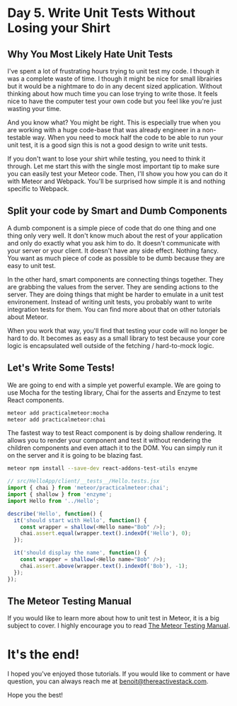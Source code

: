 # Day 5. Write Unit Tests Without Losing your Shirt

## Why You Most Likely Hate Unit Tests

I've spent a lot of frustrating hours trying to unit test my code. I though it was a complete waste of time. I though it might be nice for small librairies but it would be a nightmare to do in any decent sized application. Without thinking about how much time you can lose trying to write those. It feels nice to have the computer test your own code but you feel like you're just wasting your time.

And you know what? You might be right. This is especially true when you are working with a huge code-base that was already engineer in a non-testable way. When you need to mock half the code to be able to run your unit test, it is a good sign this is not a good design to write unit tests.

If you don't want to lose your shirt while testing, you need to think it through. Let me start this with the single most important tip to make sure you can easily test your Meteor code. Then, I'll show you how you can do it with Meteor and Webpack. You'll be surprised how simple it is and nothing specific to Webpack.

## Split your code by Smart and Dumb Components

A dumb component is a simple piece of code that do one thing and one thing only very well. It don't know much about the rest of your application and only do exactly what you ask him to do. It doesn't communicate with your server or your client. It doesn't have any side effect. Nothing fancy. You want as much piece of code as possible to be dumb because they are easy to unit test.

In the other hard, smart components are connecting things together. They are grabbing the values from the server. They are sending actions to the server. They are doing things that might be harder to emulate in a unit test environement. Instead of writing unit tests, you probably want to write integration tests for them. You can find more about that on other tutorials about Meteor.

When you work that way, you'll find that testing your code will no longer be hard to do. It becomes as easy as a small library to test because your core logic is encapsulated well outside of the fetching / hard-to-mock logic.


## Let's Write Some Tests!

We are going to end with a simple yet powerful example. We are going to use Mocha for the testing library, Chai for the asserts and Enzyme to test React components.


```sh
meteor add practicalmeteor:mocha
meteor add practicalmeteor:chai
```

The fastest way to test React component is by doing shallow rendering. It allows you to render your component and test it without rendering the children components and even attach it to the DOM. You can simply run it on the server and it is going to be blazing fast.

```sh
meteor npm install --save-dev react-addons-test-utils enzyme
```

```javascript
// src/HelloApp/client/__tests__/Hello.tests.jsx
import { chai } from 'meteor/practicalmeteor:chai';
import { shallow } from 'enzyme';
import Hello from '../Hello';

describe('Hello', function() {
  it('should start with Hello', function() {
    const wrapper = shallow(<Hello name="Bob" />);
    chai.assert.equal(wrapper.text().indexOf('Hello'), 0);
  });

  it('should display the name', function() {
    const wrapper = shallow(<Hello name="Bob" />);
    chai.assert.above(wrapper.text().indexOf('Bob'), -1);
  });
});
```

## The Meteor Testing Manual

If you would like to learn more about how to unit test in Meteor, it is a big subject to cover. I highly encourage you to read [The Meteor Testing Manual](https://www.meteortesting.com/). 

# It's the end!

I hoped you've enjoyed those tutorials. If you would like to comment or have question, you can always reach me at [benoit@thereactivestack.com](mailto:benoit@thereactivestack.com).

Hope you the best!

